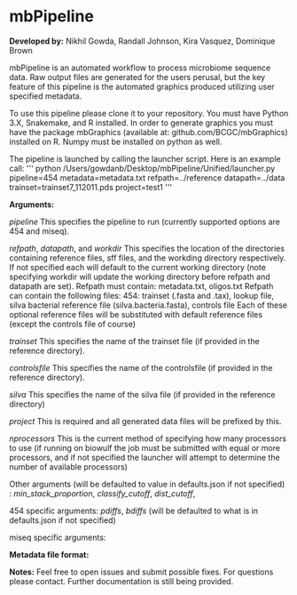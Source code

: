 mbPipeline
==========

**Developed by:**
Nikhil Gowda, Randall Johnson, Kira Vasquez, Dominique Brown

mbPipeline is an automated workflow to process microbiome sequence data. Raw output files are generated for the users perusal, but the key feature of this pipeline is the automated graphics produced utilizing user specified metadata.

To use this pipeline please clone it to your repository. You must have Python 3.X, Snakemake, and R installed. In order to generate graphics you must have the package mbGraphics (available at: github.com/BCGC/mbGraphics) installed on R. Numpy must be installed on python as well.

The pipeline is launched by calling the launcher script. Here is an example call:
'''
python /Users/gowdanb/Desktop/mbPipeline/Unified/launcher.py pipeline=454 metadata=metadata.txt refpath=../reference datapath=../data trainset=trainset7_112011.pds project=test1
'''



**Arguments:**

_pipeline_
This specifies the pipeline to run (currently supported options are 454 and miseq).

_refpath_, _datapath_, and _workdir_ 
This specifies the location of the directories containing reference files, sff files, and the workding directory respectively. If not specified each will default to the current working directory (note specifying workdir will update the working directory before refpath and datapath are set).
Refpath must contain:
metadata.txt, oligos.txt
Refpath can contain the following files:
454: trainset (.fasta and .tax), lookup file, silva bacterial reference file (silva.bacteria.fasta), controls file
Each of these optional reference files will be substituted with default reference files (except the controls file of course)

*trainset*
This specifies the name of the trainset file (if provided in the reference directory).

*controlsfile*
This specifies the name of the controlsfile  (if provided in the reference directory).

*silva*
This specifies the name of the silva file (if provided in the reference directory)

*project*
This is required and all generated data files will be prefixed by this.

*nprocessors*
This is the current method of specifying how many processors to use (if running on biowulf the job must be submitted with equal or more processors, and if not specified the launcher will attempt to determine the number of available processors)

Other arguments (will be defaulted to value in defaults.json if not specified) :
*min_stack_proportion*, *classify_cutoff*, *dist_cutoff*, 


454 specific arguments:
*pdiffs*, *bdiffs* (will be defaulted to what is in defaults.json if not specified)

miseq specific arguments:
<pipeline still in development>



**Metadata file format:**
<documentation here>



**Notes:**
Feel free to open issues and submit possible fixes. For questions please contact. Further documentation is still being provided.
